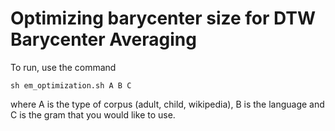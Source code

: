 # Optimizing barycenter size for DTW Barycenter Averaging

To run, use the command

`sh em_optimization.sh A B C`

where A is the type of corpus (adult, child, wikipedia), B is the language and C is the gram that you would like to use. 

